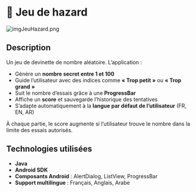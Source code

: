 # 🎲 Jeu de hazard

![imgJeuHazard.png](../captures/imgJeuHazard.png)
## Description
Un jeu de devinette de nombre aléatoire. L’application :

- Génère un **nombre secret entre 1 et 100**
- Guide l’utilisateur avec des indices comme **« Trop petit »** ou **« Trop grand »**
- Suit le nombre d’essais grâce à une **ProgressBar**
- Affiche un **score** et sauvegarde l’historique des tentatives
- S’adapte automatiquement à la **langue par défaut de l’utilisateur** (FR, EN, AR)

À chaque partie, le score augmente si l’utilisateur trouve le nombre dans la limite des essais autorisés.

## Technologies utilisées
- **Java**
- **Android SDK**
- **Composants Android** : AlertDialog, ListView, ProgressBar
- **Support multilingue** : Français, Anglais, Arabe

